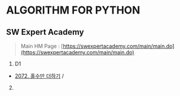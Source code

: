 # ALGORITHM FOR PYTHON

## SW Expert Academy
> Main HM Page : [https://swexpertacademy.com/main/main.do](https://swexpertacademy.com/main/main.do)

1. D1
- [2072. 홀수만 더하기](https://swexpertacademy.com/main/code/problem/problemList.do?problemLevel=1&problemTitle=&orderBy=FIRST_REG_DATETIME&selectCodeLang=PYTHON&select-1=&pageSize=10&pageIndex=1#none) /  
2. 
